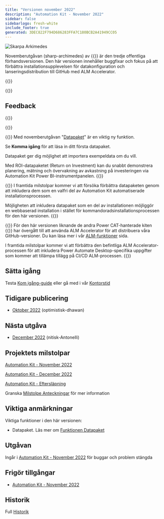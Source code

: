 ```yaml
---
title: "Versionen november 2022"
description: "Automation Kit - November 2022"
sidebar: false
sidebarlogo: fresh-white
include_footer: true
generated: 3DEC822F794D686283FFA7C180BCB2A41949CC05
---
```


<div class="optional">

![Skarpa Arkimedes](/images/sharp-archimedes.png)

Novemberutgåvan (sharp-archimedes) av {{<product-name>}} är den tredje offentliga förhandsversionen. Den här versionen innehåller buggfixar och fokus på att förbättra installationsupplevelsen för datakonfiguration och lanseringsdistribution till GitHub med ALM Accelerator.

</div>

{{<presentation slides="1,2,3">}}

<div class="optional">

{{<presentationStyles>}}

## Feedback

{{<questions name="/content/sv/releases/november-2022.json" completed="Tack för att du ger feedback" showNavigationButtons="false" locale="sv">}}

</div>

{{<slideStyles>}}

{{<slide  id="slide1" audio="releases/november-2022/DataPacks.mp3" description="Automation Kit Overview" image="releases/november-2022/DataPacks.svg" >}}
Med novemberutgåvan "[Datapaket](/sv/features/datapacks)" är en viktig ny funktion.

Se **Komma igång** för att läsa in ditt första datapaket.

Datapaket ger dig möjlighet att importera exempeldata om du vill.

Med ROI-datapaketet (Return on Investment) kan du snabbt demonstrera planering, mätning och övervakning av avkastning på investeringen via Automation Kit Power BI-instrumentpanelen.
{{</slide>}}

{{<slide  id="slide2" audio="releases/november-2022/DataPacks-WhatsNext.mp3" description="Automation Kit Features" image="releases/november-2022/DataPacks-WhatsNext.svg?v=1" >}}
I framtida milstolpar kommer vi att försöka förbättra datapaketen genom att inkludera dem som en valfri del av Automation Kit automatiserade installationsprocessen.

Möjligheten att inkludera datapaket som en del av installationen möjliggör en webbaserad installation i stället för kommandoradsinstallationsprocessen för den här versionen.
{{</slide>}}


{{<slide id="slide3" audio="releases/november-2022/alm-roadmap.mp3" description="ALM Roadmap" localImage="/images/illustrations/alm-roadmap-2022-11.svg" >}}
För den här versionen liknande de andra Power CAT-hanterade kiten {{<product-name>}} har övergått till att använda ALM Accelerator för att distribuera våra GitHub-versioner. Du kan läsa mer i vår [ALM-funktioner](/sv/features/alm) sida.

I framtida milstolpar kommer vi att förbättra den befintliga ALM Accelerator-processen för att inkludera Power Automate Desktop-specifika uppgifter som kommer att tillämpa tillägg på CI/CD ALM-processen.
{{</slide>}}

<div class="optional">

## Sätta igång

Testa [Kom igång-guide](/sv/get-started) eller gå med i vår [Kontorstid](/sv/office-hours)

## Tidigare publicering

- [Oktober 2022](/sv/releases/october-2022) (optimistisk-dhawan)

## Nästa utgåva

- [December 2022](/sv/releases/december-2022) (nitisk-Antonelli)

## Projektets milstolpar

[Automation Kit - November 2022](https://github.com/orgs/microsoft/projects/486/views/4)

[Automation Kit - December 2022](https://github.com/orgs/microsoft/projects/486/views/5)

[Automation Kit - Eftersläpning](https://github.com/orgs/microsoft/projects/486/views/1)

Granska [Milstolpe Anteckningar](/sv/releases/milestones) för mer information

## Viktiga anmärkningar

Viktiga funktioner i den här versionen:

- Datapaket. Läs mer om [Funktionen Datapaket](/sv/features/datapacks)

## Utgåvan

Ingår i [Automation Kit - November 2022](https://github.com/microsoft/powercat-automation-kit/releases/tag/AutomationKit-November2022) för buggar och problem stängda

## Frigör tillgångar

- [Automation Kit - November 2022](https://github.com/microsoft/powercat-automation-kit/releases/tag/AutomationKit-November2022)

## Historik

Full [Historik](/sv/releases)

</div>
